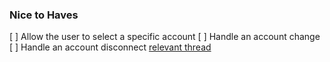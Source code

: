 
### Nice to Haves
[ ] Allow the user to select a specific account
[ ] Handle an account change
[ ] Handle an account disconnect [relevant thread](https://ethereum.stackexchange.com/questions/93502/metamask-api-cant-detect-events-connect-and-disconnect-in-react-js)
